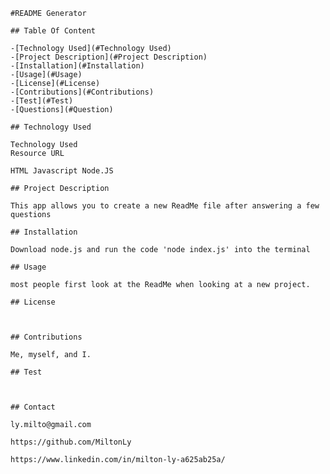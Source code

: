 
    #README Generator
    
    ## Table Of Content

    -[Technology Used](#Technology Used)
    -[Project Description](#Project Description)
    -[Installation](#Installation)
    -[Usage](#Usage)
    -[License](#License)
    -[Contributions](#Contributions)
    -[Test](#Test)
    -[Questions](#Question)

    ## Technology Used

    Technology Used
    Resource URL

    HTML Javascript Node.JS

    ## Project Description

    This app allows you to create a new ReadMe file after answering a few questions

    ## Installation

    Download node.js and run the code 'node index.js' into the terminal

    ## Usage

    most people first look at the ReadMe when looking at a new project.

    ## License

    

    ## Contributions

    Me, myself, and I.

    ## Test

    

    ## Contact

    ly.milto@gmail.com

    https://github.com/MiltonLy

    https://www.linkedin.com/in/milton-ly-a625ab25a/

    